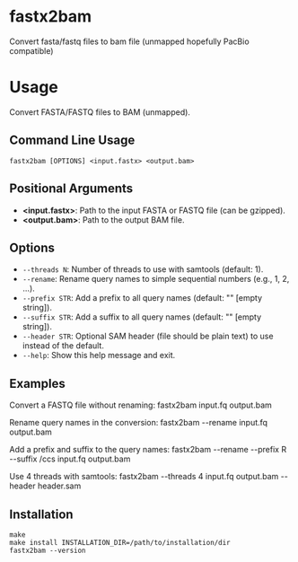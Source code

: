 # fastx2bam
Convert fasta/fastq files to bam file (unmapped hopefully PacBio compatible)

# Usage

Convert FASTA/FASTQ files to BAM (unmapped).

## Command Line Usage

    fastx2bam [OPTIONS] <input.fastx> <output.bam>

## Positional Arguments

- **<input.fastx>**: Path to the input FASTA or FASTQ file (can be gzipped).
- **<output.bam>**: Path to the output BAM file.

## Options

- `--threads N`: Number of threads to use with samtools (default: 1).
- `--rename`: Rename query names to simple sequential numbers (e.g., 1, 2, ...).
- `--prefix STR`: Add a prefix to all query names (default: "" [empty string]).
- `--suffix STR`: Add a suffix to all query names (default: "" [empty string]).
- `--header STR`: Optional SAM header (file should be plain text) to use instead of the default.
- `--help`: Show this help message and exit.

## Examples

Convert a FASTQ file without renaming:
    fastx2bam input.fq output.bam

Rename query names in the conversion:
    fastx2bam --rename input.fq output.bam

Add a prefix and suffix to the query names:
    fastx2bam --rename --prefix R --suffix /ccs input.fq output.bam

Use 4 threads with samtools:
    fastx2bam --threads 4 input.fq output.bam --header header.sam

## Installation
```
make
make install INSTALLATION_DIR=/path/to/installation/dir
fastx2bam --version
```

